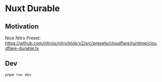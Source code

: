 # Nuxt Durable

## Motivation

Nice Nitro Preset:
https://github.com/nitrojs/nitro/blob/v2/src/presets/cloudflare/runtime/cloudflare-durable.ts

## Dev

```bash
pnpm run dev
```

